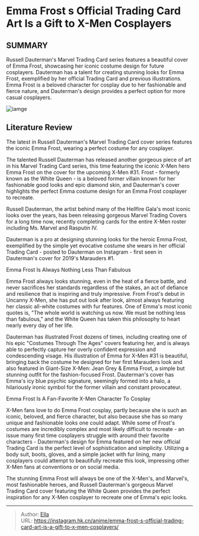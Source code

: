# Emma Frost s Official Trading Card Art Is a Gift to X-Men Cosplayers


## SUMMARY 



  Russell Dauterman&#39;s Marvel Trading Card series features a beautiful cover of Emma Frost, showcasing her iconic costume design for future cosplayers.   Dauterman has a talent for creating stunning looks for Emma Frost, exemplified by her official Trading Card and previous illustrations.   Emma Frost is a beloved character for cosplay due to her fashionable and fierce nature, and Dauterman&#39;s design provides a perfect option for more casual cosplayers.  

![iamge](https://static1.srcdn.com/wordpress/wp-content/uploads/2024/01/emma-frost-costumes-through-the-years-russell-dauterman.jpg)

## Literature Review

The latest in Russell Dauterman&#39;s Marvel Trading Card cover series features the iconic Emma Frost, wearing a perfect costume for any cosplayer.




The talented Russell Dauterman has released another gorgeous piece of art in his Marvel Trading Card series, this time featuring the iconic X-Men hero Emma Frost on the cover for the upcoming X-Men #31. Frost - formerly known as the White Queen - is a beloved former villain known for her fashionable good looks and epic diamond skin, and Dauterman&#39;s cover highlights the perfect Emma costume design for an Emma Frost cosplayer to recreate.




Russell Dauterman, the artist behind many of the Hellfire Gala&#39;s most iconic looks over the years, has been releasing gorgeous Marvel Trading Covers for a long time now, recently completing cards for the entire X-Men roster including Ms. Marvel and Rasputin IV.


 

Dauterman is a pro at designing stunning looks for the heroic Emma Frost, exemplified by the simple yet evocative costume she wears in her official Trading Card - posted to Dauterman on Instagram - first seen in Dauterman&#39;s cover for 2019&#39;s Marauders #1.


 Emma Frost Is Always Nothing Less Than Fabulous 
          




Emma Frost always looks stunning, even in the heat of a fierce battle, and never sacrifices her standards regardless of the stakes, an act of defiance and resilience that is inspiring and truly impressive. From Frost&#39;s debut in Uncanny X-Men, she has put out look after look, almost always featuring her classic all-white costumes with fur features. One of Emma&#39;s most iconic quotes is, &#34;The whole world is watching us now. We must be nothing less than fabulous,&#34; and the White Queen has taken this philosophy to heart nearly every day of her life.

Dauterman has illustrated Frost dozens of times, including creating one of his epic &#34;Costumes Through The Ages&#34; covers featuring her, and is always able to perfectly capture her overly confident expression and condescending visage. His illustration of Emma for X-Men #31 is beautiful, bringing back the costume he designed for her first Marauders look and also featured in Giant-Size X-Men: Jean Grey &amp; Emma Frost, a simple but stunning outfit for the fashion-focused Frost. Dauterman&#39;s cover has Emma&#39;s icy blue psychic signature, seemingly formed into a halo, a hilariously ironic symbol for the former villain and constant provocateur.






 Emma Frost Is A Fan-Favorite X-Men Character To Cosplay 

 

X-Men fans love to do Emma Frost cosplay, partly because she is such an iconic, beloved, and fierce character, but also because she has so many unique and fashionable looks one could adapt. While some of Frost&#39;s costumes are incredibly complex and most likely difficult to recreate - an issue many first time cosplayers struggle with around their favorite characters - Dauterman&#39;s design for Emma featured on her new official Trading Card is the perfect level of sophistication and simplicity. Utilizing a body suit, boots, gloves, and a simple jacket with fur lining, many cosplayers could attempt to beautifully recreate this look, impressing other X-Men fans at conventions or on social media.

The stunning Emma Frost will always be one of the X-Men&#39;s, and Marvel&#39;s, most fashionable heroes, and Russell Dauterman&#39;s gorgeous Marvel Trading Card cover featuring the White Queen provides the perfect inspiration for any X-Men cosplayer to recreate one of Emma&#39;s epic looks.






---

> Author: [Ella](https://instagram.hk.cn/)  
> URL: https://instagram.hk.cn/anime/emma-frost-s-official-trading-card-art-is-a-gift-to-x-men-cosplayers/  

